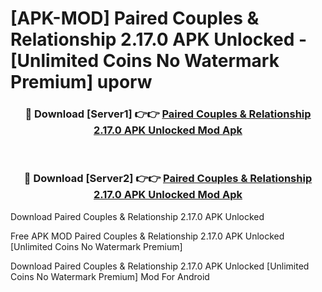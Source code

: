 # [APK-MOD] Paired  Couples & Relationship 2.17.0 APK Unlocked - [Unlimited Coins No Watermark Premium] uporw



<div align="center">
<h3>🔴 Download [Server1] 👉👉 <a href="https://momento.my/?title=Paired__Couples_&_Relationship_2.17.0_APK_Unlocked">Paired  Couples & Relationship 2.17.0 APK Unlocked Mod Apk</a></h3><br>

<h3>🔴 Download [Server2] 👉👉 <a href="https://momento.my/?title=Paired__Couples_&_Relationship_2.17.0_APK_Unlocked">Paired  Couples & Relationship 2.17.0 APK Unlocked Mod Apk</a></h3>
</div>



Download Paired  Couples & Relationship 2.17.0 APK Unlocked 

Free APK MOD Paired  Couples & Relationship 2.17.0 APK Unlocked [Unlimited Coins No Watermark Premium]

Download Paired  Couples & Relationship 2.17.0 APK Unlocked [Unlimited Coins No Watermark Premium] Mod For Android
